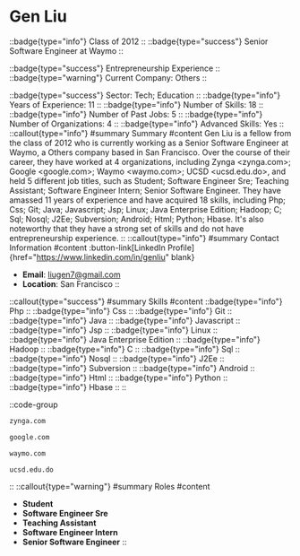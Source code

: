 # Gen Liu
::badge{type="info"}
Class of 2012
::
::badge{type="success"}
Senior Software Engineer at Waymo
::

::badge{type="success"}
Entrepreneurship Experience
::
::badge{type="warning"}
Current Company: Others
::

::badge{type="success"}
Sector: Tech; Education
::
::badge{type="info"}
Years of Experience: 11
::
::badge{type="info"}
Number of Skills: 18
::
::badge{type="info"}
Number of Past Jobs: 5
::
::badge{type="info"}
Number of Organizations: 4
::
::badge{type="info"}
Advanced Skills: Yes
::
::callout{type="info"}
#summary
Summary
#content
Gen Liu is a fellow from the class of 2012 who is currently working as a Senior Software Engineer at Waymo, a Others company based in San Francisco. Over the course of their career, they have worked at 4 organizations, including Zynga <zynga.com>; Google <google.com>; Waymo <waymo.com>; UCSD <ucsd.edu.do>, and held 5 different job titles, such as Student; Software Engineer Sre; Teaching Assistant; Software Engineer Intern; Senior Software Engineer. They have amassed 11 years of experience and have acquired 18 skills, including Php; Css; Git; Java; Javascript; Jsp; Linux; Java Enterprise Edition; Hadoop; C; Sql; Nosql; J2Ee; Subversion; Android; Html; Python; Hbase. It's also noteworthy that they have a strong set of skills and do not have entrepreneurship experience.
::
::callout{type="info"}
#summary
Contact Information
#content
:button-link[LinkedIn Profile]{href="https://www.linkedin.com/in/genliu" blank}
- **Email**: liugen7@gmail.com
- **Location**: San Francisco
::

::callout{type="success"}
#summary
Skills
#content
::badge{type="info"}
Php
::
::badge{type="info"}
Css
::
::badge{type="info"}
Git
::
::badge{type="info"}
Java
::
::badge{type="info"}
Javascript
::
::badge{type="info"}
Jsp
::
::badge{type="info"}
Linux
::
::badge{type="info"}
Java Enterprise Edition
::
::badge{type="info"}
Hadoop
::
::badge{type="info"}
C
::
::badge{type="info"}
Sql
::
::badge{type="info"}
Nosql
::
::badge{type="info"}
J2Ee
::
::badge{type="info"}
Subversion
::
::badge{type="info"}
Android
::
::badge{type="info"}
Html
::
::badge{type="info"}
Python
::
::badge{type="info"}
Hbase
::
::

::code-group
```bash [Zynga]
zynga.com
```
```bash [Google]
google.com
```
```bash [Waymo]
waymo.com
```
```bash [UCSD]
ucsd.edu.do
```
::
::callout{type="warning"}
#summary
Roles
#content
- **Student**
- **Software Engineer Sre**
- **Teaching Assistant**
- **Software Engineer Intern**
- **Senior Software Engineer**
::

